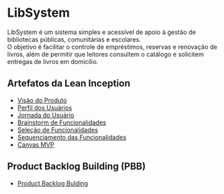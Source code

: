 # LibSystem

LibSystem é um sistema simples e acessível de apoio à gestão de bibliotecas públicas, comunitárias e escolares.  
O objetivo é facilitar o controle de empréstimos, reservas e renovação de livros, além de permitir que leitores consultem o catálogo e solicitem entregas de livros em domicílio.

## Artefatos da Lean Inception

- [Visão do Produto](docs/lean_inception/1-visao-do-produto.md)
- [Perfil dos Usuários](docs/lean_inception/2-perfil-dos-usuarios.md)
- [Jornada do Usuário](docs/lean_inception/3-jornada-do-usuario.md)
- [Brainstorm de Funcionalidades](docs/lean_inception/4-feature-brainstorm.md)
- [Seleção de Funcionalidades](docs/lean_inception/5-feature-selection.md)
- [Sequenciamento das Funcionalidades](docs/lean_inception/6-feature-sequencer.md)
- [Canvas MVP](docs/lean_inception/7-canvas-mvp.md)

## Product Backlog Building (PBB)
- [Product Backlog Bulding](docs/pbb/CANVAS_PBB.md)

